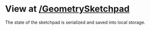 View at <a href="http://tombousso.github.io/GeometrySketchpad">/GeometrySketchpad</a>
====================
The state of the sketchpad is serialized and saved into local storage.